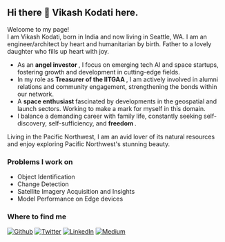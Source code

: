 ## Hi there 👋 Vikash Kodati here.

<!--
**vikashkodati/vikashkodati** is a ✨ _special_ ✨ repository because its `README.md` (this file) appears on your GitHub profile.

Here are some ideas to get you started:

- 🔭 I’m currently working on ...
- 🌱 I’m currently learning ...
- 👯 I’m looking to collaborate on ...
- 🤔 I’m looking for help with ...
- 💬 Ask me about ...
- 📫 How to reach me: ...
- 😄 Pronouns: ...
- ⚡ Fun fact: ...
-->
<p>Welcome to my page! 
</br>
I am Vikash Kodati, born in India and now living in Seattle, WA. I am an engineer/architect by heart and humanitarian by birth. Father to a lovely daughter who fills up heart with joy.

<ul>
<li> As an <b> angel investor </b>, I focus on emerging tech AI and space startups, fostering growth and development in cutting-edge fields. </li>
<li> In my role as <b> Treasurer of the IITGAA </b>, I am actively involved in alumni relations and community engagement, strengthening the bonds within our network. </li>
<li> A <b> space enthusiast </b> fascinated by developments in the geospatial and launch sectors. Working to make a mark for myself in this domain. </li>
<li> I balance a demanding career with family life, constantly seeking self-discovery, self-sufficiency, and <b> freedom </b>. </li>
</ul>
Living in the Pacific Northwest, I am an avid lover of its natural resources and enjoy exploring Pacific Northwest's stunning beauty.
</p>

<h3>Problems I work on</h3>
<ul>
<li> Object Identification </li>
<li> Change Detection </li>
<li> Satellite Imagery Acquisition and Insights </li>
<li> Model Performance on Edge devices </li>
</ul>

<h3>Where to find me</h3>
<p>
<a href="https://github.com/vikashkodati/" target="_blank"><img alt="Github" src="https://img.shields.io/badge/GitHub-%2312100E.svg?&style=for-the-badge&logo=Github&logoColor=white" /></a> 
<a href="https://twitter.com/vikashkodati" target="_blank"><img alt="Twitter" src="https://img.shields.io/badge/twitter-%231DA1F2.svg?&style=for-the-badge&logo=twitter&logoColor=white" /></a> 
<a href="https://www.linkedin.com/in/vikashkodati" target="_blank"><img alt="LinkedIn" src="https://img.shields.io/badge/linkedin-%230077B5.svg?&style=for-the-badge&logo=linkedin&logoColor=white" /></a> 
<a href="https://vikashkodati.com/" target="_blank"><img alt="Medium" src="https://img.shields.io/badge/My_Personal-Website-blue" /></a>
</p>
